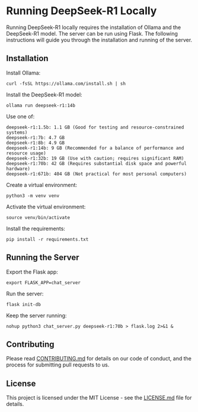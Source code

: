 # Running DeepSeek-R1 Locally

Running DeepSeek-R1 locally requires the installation of Ollama and the DeepSeek-R1 model. The server can be run using Flask. The following instructions will guide you through the installation and running of the server.

## Installation

Install Ollama:
```
curl -fsSL https://ollama.com/install.sh | sh
```

Install the DeepSeek-R1 model:
```
ollama run deepseek-r1:14b
```

Use one of:
```
deepseek-r1:1.5b: 1.1 GB (Good for testing and resource-constrained systems)
deepseek-r1:7b: 4.7 GB
deepseek-r1:8b: 4.9 GB
deepseek-r1:14b: 9 GB (Recommended for a balance of performance and resource usage)
deepseek-r1:32b: 19 GB (Use with caution; requires significant RAM)
deepseek-r1:70b: 42 GB (Requires substantial disk space and powerful hardware)
deepseek-r1:671b: 404 GB (Not practical for most personal computers)
```

Create a virtual environment:
```
python3 -m venv venv
```

Activate the virtual environment:
```
source venv/bin/activate
```

Install the requirements:
```
pip install -r requirements.txt
```

## Running the Server

Export the Flask app:
```
export FLASK_APP=chat_server
```

Run the server:
```
flask init-db
```

Keep the server running:
```
nohup python3 chat_server.py deepseek-r1:70b > flask.log 2>&1 &
```

## Contributing

Please read [CONTRIBUTING.md](CONTRIBUTING.md) for details on our code of conduct, and the process for submitting pull requests to us.

## License

This project is licensed under the MIT License - see the [LICENSE.md](LICENSE.md) file for details.
